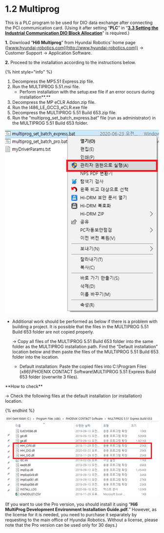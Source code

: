 # 1.2 Multiprog

This is a PLC program to be used for DIO data exchange after connecting the PCI communication card. (Using it after setting “**PLC**” in “[**3.3 Setting the Industrial Communication DIO Block Allocation**](../3-setting-industrial-communication/3-3-dio-block-allocation/)” is required.)

**1.**     Download “**Hi6 Multiprog**” from Hyundai Robotics’ home page ([www.hyundai-robotics.com](http://www.hyundai-robotics.com)) -> Customer Support -> Application Software.

**2.**     Proceed to the installation according to the instructions below.

{% hint style="info" %}
1. Decompress the MP5.51 Express.zip file.
2. Run the MULTIPROG 5.51.msi file.
   * Perform installation with the setup.exe file if an error occurs during installation**.**
3. Decompress the MP eCLR Addon.zip file.
4. Run the I486\_LE\_GCC3\_eCLR.exe file
5. Decompress the MULTIPROG 5.51 Build 653.zip file.
6. Run the “multiprog\_set\_batch\_express.bat” file (run as administrator) in the MULTIPROG 5.51 Build 653 folder.

![](<../.gitbook/assets/image (10).png>)

&#x20;

*   Additional work should be performed as below if there is a problem with building a project. It is possible that the files in the MULTIPROG 5.51 Build 653 folder are not copied properly.&#x20;

    \-> Copy all files of the MULTIPROG 5.51 Build 653 folder into the same folder as the MULTIPROG installation path. Find the “Default installation” location below and then paste the files of the MULTIPROG 5.51 Build 653 folder into the location.

    * Default installation: Paste the copied files into C:\Program Files (x86)\PHOENIX CONTACT Software\MULTIPROG 5.51 Express Build 653 folder (overwrite 3 files).

&#x20;

\*\*How to check\*\*

\-> Check the following files at the default installation (or installation) location.


{% endhint %}

![](../.gitbook/assets/image.png)

(If you want to use the Pro version, you should install it using “**Hi6 MultiProg Development Environment Installation Guide.pdf.**” However, as the license for it is needed, you need to purchase it separately by requesting to the main office of Hyundai Robotics. Without a license, please note that the Pro version can be used only for 30 days.)
